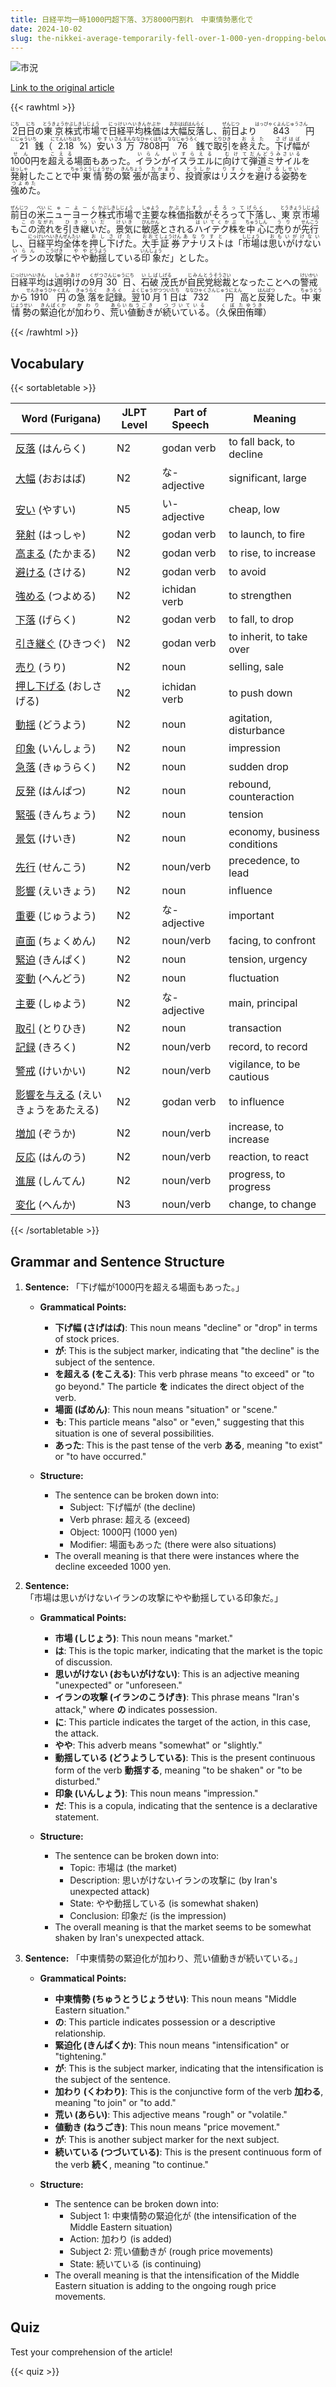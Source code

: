 ```yaml
---
title: 日経平均一時1000円超下落、3万8000円割れ　中東情勢悪化で
date: 2024-10-02
slug: the-nikkei-average-temporarily-fell-over-1-000-yen-dropping-below-38-000-yen-due-to-the-worsening-situation-in-the-middle-east
---
```


![市況](https://www.asahicom.jp/imgopt/img/efe36b3284/comm_L/AS20241002001157.jpg "市況")

[Link to the original article](https://asahi.com/articles/ASSB20F0ZSB2ULFA005M.html?iref=pc_business_top__n)

{{< rawhtml >}}
<p><ruby>2<rt>にち</rt></ruby>日<ruby>日<rt>にち</rt></ruby>の<ruby>東京<rt>とうきょう</rt></ruby><ruby>株式<rt>かぶしき</rt></ruby><ruby>市場<rt>しじょう</rt></ruby>で<ruby>日経平均株価<rt>にっけいへいきんかぶか</rt></ruby>は<ruby>大幅<rt>おおはば</rt></ruby><ruby>反落<rt>はんらく</rt></ruby>し、<ruby>前日<rt>ぜんじつ</rt></ruby>より<ruby>843<rt>はっぴゃくよんじゅうさん</rt></ruby>円<ruby>21<rt>にじゅういち</rt></ruby>銭（<ruby>2.18<rt>にてんいちはち</rt></ruby>%）<ruby>安い<rt>やすい</rt></ruby><ruby>3万7808<rt>さんまんななひゃくはち</rt></ruby>円<ruby>76<rt>ななじゅうろく</rt></ruby>銭で<ruby>取引<rt>とりひき</rt></ruby>を<ruby>終えた<rt>おえた</rt></ruby>。<ruby>下げ幅<rt>さげはば</rt></ruby>が<ruby>1000<rt>せん</rt></ruby>円を<ruby>超える<rt>こえる</rt></ruby>場面もあった。<ruby>イラン<rt>いらん</rt></ruby>が<ruby>イスラエル<rt>いすらえる</rt></ruby>に<ruby>向けて<rt>むけて</rt></ruby><ruby>弾道ミサイル<rt>だんどうみさいる</rt></ruby>を<ruby>発射<rt>はっしゃ</rt></ruby>したことで<ruby>中東<rt>ちゅうとう</rt></ruby><ruby>情勢<rt>じょうせい</rt></ruby>の<ruby>緊張<rt>きんちょう</rt></ruby>が<ruby>高まり<rt>たかまり</rt></ruby>、<ruby>投資家<rt>とうしか</rt></ruby>は<ruby>リスク<rt>りすく</rt></ruby>を<ruby>避ける<rt>さける</rt></ruby><ruby>姿勢<rt>しせい</rt></ruby>を<ruby>強めた<rt>つよめた</rt></ruby>。</p>

<p><ruby>前日<rt>ぜんじつ</rt></ruby>の<ruby>米<rt>べい</rt></ruby><ruby>ニューヨーク<rt>にゅーよーく</rt></ruby><ruby>株式<rt>かぶしき</rt></ruby><ruby>市場<rt>しじょう</rt></ruby>で<ruby>主要<rt>しゅよう</rt></ruby>な<ruby>株価<rt>かぶか</rt></ruby><ruby>指数<rt>しすう</rt></ruby>が<ruby>そろって<rt>そろって</rt></ruby><ruby>下落<rt>げらく</rt></ruby>し、<ruby>東京<rt>とうきょう</rt></ruby><ruby>市場<rt>しじょう</rt></ruby>も<ruby>この<rt>この</rt></ruby><ruby>流れ<rt>ながれ</rt></ruby>を<ruby>引き継いだ<rt>ひきついだ</rt></ruby>。<ruby>景気<rt>けいき</rt></ruby>に<ruby>敏感<rt>びんかん</rt></ruby>とされる<ruby>ハイテク株<rt>はいてくかぶ</rt></ruby>を<ruby>中心<rt>ちゅうしん</rt></ruby>に<ruby>売り<rt>うり</rt></ruby>が<ruby>先行<rt>せんこう</rt></ruby>し、<ruby>日経平均<rt>にっけいへいきん</rt></ruby><ruby>全体<rt>ぜんたい</rt></ruby>を<ruby>押し下げた<rt>おしさげた</rt></ruby>。<ruby>大手<rt>おおて</rt></ruby><ruby>証券<rt>しょうけん</rt></ruby><ruby>アナリスト<rt>あなりすと</rt></ruby>は「<ruby>市場<rt>しじょう</rt></ruby>は<ruby>思いがけない<rt>おもいがけない</rt></ruby><ruby>イラン<rt>いらん</rt></ruby>の<ruby>攻撃<rt>こうげき</rt></ruby>に<ruby>やや<rt>やや</rt></ruby><ruby>動揺<rt>どうよう</rt></ruby>している<ruby>印象<rt>いんしょう</rt></ruby>だ」とした。</p>

<p><ruby>日経平均<rt>にっけいへいきん</rt></ruby>は<ruby>週明け<rt>しゅうあけ</rt></ruby>の<ruby>9月<rt>くがつ</rt></ruby><ruby>30日<rt>さんじゅうにち</rt></ruby>、<ruby>石破<rt>いしば</rt></ruby><ruby>茂<rt>しげる</rt></ruby>氏が<ruby>自民党<rt>じみんとう</rt></ruby><ruby>総裁<rt>そうさい</rt></ruby>となったことへの<ruby>警戒<rt>けいかい</rt></ruby>から<ruby>1910円<rt>せんきゅうひゃくえん</rt></ruby>の<ruby>急落<rt>きゅうらく</rt></ruby>を<ruby>記録<rt>きろく</rt></ruby>。<ruby>翌<rt>よく</rt></ruby><ruby>10月<rt>じゅうがつ</rt></ruby><ruby>1日<rt>ついたち</rt></ruby>は<ruby>732円<rt>ななひゃくさんじゅうにえん</rt></ruby>高と<ruby>反発<rt>はんぱつ</rt></ruby>した。<ruby>中東<rt>ちゅうとう</rt></ruby><ruby>情勢<rt>じょうせい</rt></ruby>の<ruby>緊迫化<rt>きんぱくか</rt></ruby>が<ruby>加わり<rt>かわり</rt></ruby>、<ruby>荒い<rt>あらい</rt></ruby><ruby>値動き<rt>ねうごき</rt></ruby>が<ruby>続いている<rt>つづいている</rt></ruby>。（<ruby>久保田<rt>くぼた</rt></ruby><ruby>侑暉<rt>ゆうき</rt></ruby>）</p>
{{< /rawhtml >}}

## Vocabulary


{{< sortabletable >}}

| Word (Furigana)         | JLPT Level | Part of Speech         | Meaning                        |
|-------------------------|------------|-------------------------|--------------------------------|
|[反落](https://jisho.org/search/%E5%8F%8D%E8%90%BD) (はんらく)| N2         | godan verb              | to fall back, to decline       |
|[大幅](https://jisho.org/search/%E5%A4%A7%E5%B9%85) (おおはば)| N2         | な-adjective            | significant, large             |
|[安い](https://jisho.org/search/%E5%AE%89%E3%81%84) (やすい)| N5         | い-adjective            | cheap, low                     |
|[発射](https://jisho.org/search/%E7%99%BA%E5%B0%84) (はっしゃ)| N2         | godan verb              | to launch, to fire             |
|[高まる](https://jisho.org/search/%E9%AB%98%E3%81%BE%E3%82%8B) (たかまる)| N2         | godan verb              | to rise, to increase           |
|[避ける](https://jisho.org/search/%E9%81%BF%E3%81%91%E3%82%8B) (さける)| N2         | godan verb              | to avoid                       |
|[強める](https://jisho.org/search/%E5%BC%B7%E3%82%81%E3%82%8B) (つよめる)| N2         | ichidan verb            | to strengthen                  |
|[下落](https://jisho.org/search/%E4%B8%8B%E8%90%BD) (げらく)| N2         | godan verb              | to fall, to drop               |
|[引き継ぐ](https://jisho.org/search/%E5%BC%95%E3%81%8D%E7%B6%99%E3%81%90) (ひきつぐ)| N2         | godan verb              | to inherit, to take over       |
|[売り](https://jisho.org/search/%E5%A3%B2%E3%82%8A) (うり)| N2         | noun                    | selling, sale                  |
|[押し下げる](https://jisho.org/search/%E6%8A%BC%E3%81%97%E4%B8%8B%E3%81%92%E3%82%8B) (おしさげる)| N2         | ichidan verb            | to push down                   |
|[動揺](https://jisho.org/search/%E5%8B%95%E6%8F%BA) (どうよう)| N2         | noun                    | agitation, disturbance          |
|[印象](https://jisho.org/search/%E5%8D%B0%E8%B1%A1) (いんしょう)| N2         | noun                    | impression                      |
|[急落](https://jisho.org/search/%E6%80%A5%E8%90%BD) (きゅうらく)| N2         | noun                    | sudden drop                     |
|[反発](https://jisho.org/search/%E5%8F%8D%E7%99%BA) (はんぱつ)| N2         | noun                    | rebound, counteraction         |
|[緊張](https://jisho.org/search/%E7%B7%8A%E5%BC%B5) (きんちょう)| N2         | noun                    | tension                         |
|[景気](https://jisho.org/search/%E6%99%AF%E6%B0%97) (けいき)| N2         | noun                    | economy, business conditions    |
|[先行](https://jisho.org/search/%E5%85%88%E8%A1%8C) (せんこう)| N2         | noun/verb               | precedence, to lead            |
|[影響](https://jisho.org/search/%E5%BD%B1%E9%9F%BF) (えいきょう)| N2         | noun                    | influence                       |
|[重要](https://jisho.org/search/%E9%87%8D%E8%A6%81) (じゅうよう)| N2         | な-adjective            | important                      |
|[直面](https://jisho.org/search/%E7%9B%B4%E9%9D%A2) (ちょくめん)| N2         | noun/verb               | facing, to confront            |
|[緊迫](https://jisho.org/search/%E7%B7%8A%E8%BF%AB) (きんぱく)| N2         | noun                    | tension, urgency               |
|[変動](https://jisho.org/search/%E5%A4%89%E5%8B%95) (へんどう)| N2         | noun                    | fluctuation                    |
|[主要](https://jisho.org/search/%E4%B8%BB%E8%A6%81) (しゅよう)| N2         | な-adjective            | main, principal                |
|[取引](https://jisho.org/search/%E5%8F%96%E5%BC%95) (とりひき)| N2         | noun                    | transaction                     |
|[記録](https://jisho.org/search/%E8%A8%98%E9%8C%B2) (きろく)| N2         | noun/verb               | record, to record              |
|[警戒](https://jisho.org/search/%E8%AD%A6%E6%88%92) (けいかい)| N2         | noun/verb               | vigilance, to be cautious      |
|[影響を与える](https://jisho.org/search/%E5%BD%B1%E9%9F%BF%E3%82%92%E4%B8%8E%E3%81%88%E3%82%8B) (えいきょうをあたえる)| N2 | godan verb | to influence                   |
|[増加](https://jisho.org/search/%E5%A2%97%E5%8A%A0) (ぞうか)| N2         | noun/verb               | increase, to increase          |
|[反応](https://jisho.org/search/%E5%8F%8D%E5%BF%9C) (はんのう)| N2         | noun/verb               | reaction, to react             |
|[進展](https://jisho.org/search/%E9%80%B2%E5%B1%95) (しんてん)| N2         | noun/verb               | progress, to progress          |
|[変化](https://jisho.org/search/%E5%A4%89%E5%8C%96) (へんか)| N3         | noun/verb               | change, to change              |

{{< /sortabletable >}}


## Grammar and Sentence Structure

1. **Sentence:** 「下げ幅が1000円を超える場面もあった。」

   - **Grammatical Points:**
     - **下げ幅 (さげはば)**: This noun means "decline" or "drop" in terms of stock prices.
     - **が**: This is the subject marker, indicating that "the decline" is the subject of the sentence.
     - **を超える (をこえる)**: This verb phrase means "to exceed" or "to go beyond." The particle **を** indicates the direct object of the verb.
     - **場面 (ばめん)**: This noun means "situation" or "scene."
     - **も**: This particle means "also" or "even," suggesting that this situation is one of several possibilities.
     - **あった**: This is the past tense of the verb **ある**, meaning "to exist" or "to have occurred."

   - **Structure:**
     - The sentence can be broken down into:
       - Subject: 下げ幅が (the decline)
       - Verb phrase: 超える (exceed)
       - Object: 1000円 (1000 yen)
       - Modifier: 場面もあった (there were also situations)
     - The overall meaning is that there were instances where the decline exceeded 1000 yen.

2. **Sentence:** 「市場は思いがけないイランの攻撃にやや動揺している印象だ。」

   - **Grammatical Points:**
     - **市場 (しじょう)**: This noun means "market."
     - **は**: This is the topic marker, indicating that the market is the topic of discussion.
     - **思いがけない (おもいがけない)**: This is an adjective meaning "unexpected" or "unforeseen."
     - **イランの攻撃 (イランのこうげき)**: This phrase means "Iran's attack," where **の** indicates possession.
     - **に**: This particle indicates the target of the action, in this case, the attack.
     - **やや**: This adverb means "somewhat" or "slightly."
     - **動揺している (どうようしている)**: This is the present continuous form of the verb **動揺する**, meaning "to be shaken" or "to be disturbed."
     - **印象 (いんしょう)**: This noun means "impression."
     - **だ**: This is a copula, indicating that the sentence is a declarative statement.

   - **Structure:**
     - The sentence can be broken down into:
       - Topic: 市場は (the market)
       - Description: 思いがけないイランの攻撃に (by Iran's unexpected attack)
       - State: やや動揺している (is somewhat shaken)
       - Conclusion: 印象だ (is the impression)
     - The overall meaning is that the market seems to be somewhat shaken by Iran's unexpected attack.

3. **Sentence:** 「中東情勢の緊迫化が加わり、荒い値動きが続いている。」

   - **Grammatical Points:**
     - **中東情勢 (ちゅうとうじょうせい)**: This noun means "Middle Eastern situation."
     - **の**: This particle indicates possession or a descriptive relationship.
     - **緊迫化 (きんぱくか)**: This noun means "intensification" or "tightening."
     - **が**: This is the subject marker, indicating that the intensification is the subject of the sentence.
     - **加わり (くわわり)**: This is the conjunctive form of the verb **加わる**, meaning "to join" or "to add."
     - **荒い (あらい)**: This adjective means "rough" or "volatile."
     - **値動き (ねうごき)**: This noun means "price movement."
     - **が**: This is another subject marker for the next subject.
     - **続いている (つづいている)**: This is the present continuous form of the verb **続く**, meaning "to continue."

   - **Structure:**
     - The sentence can be broken down into:
       - Subject 1: 中東情勢の緊迫化が (the intensification of the Middle Eastern situation)
       - Action: 加わり (is added)
       - Subject 2: 荒い値動きが (rough price movements)
       - State: 続いている (is continuing)
     - The overall meaning is that the intensification of the Middle Eastern situation is adding to the ongoing rough price movements.

## Quiz

Test your comprehension of the article!

{{< quiz >}}